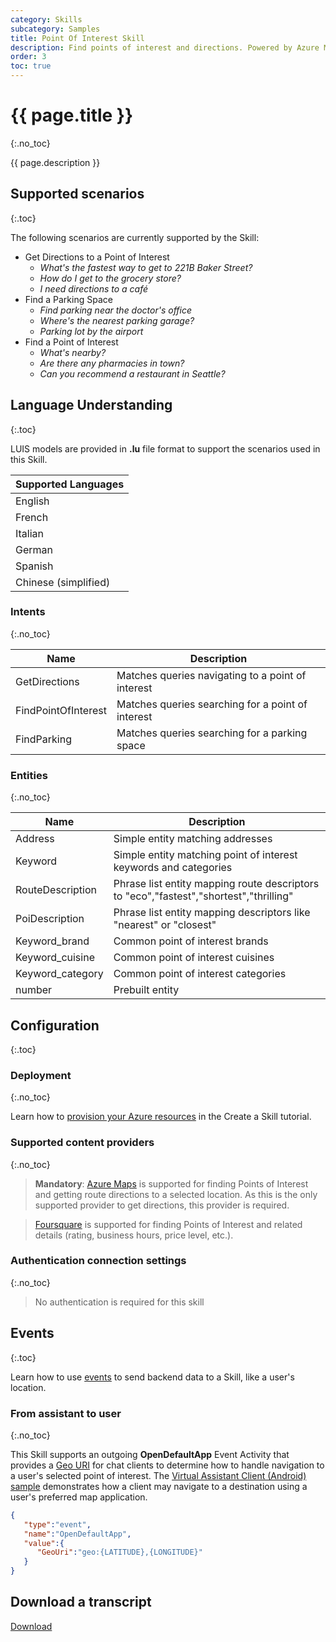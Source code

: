 ```yaml
---
category: Skills
subcategory: Samples
title: Point Of Interest Skill
description: Find points of interest and directions. Powered by Azure Maps and FourSquare.
order: 3
toc: true
---
```


# {{ page.title }}
{:.no_toc}

{{ page.description }}

## Supported scenarios
{:.toc}

The following scenarios are currently supported by the Skill:

- Get Directions to a Point of Interest
  - _What's the fastest way to get to 221B Baker Street?_
  - _How do I get to the grocery store?_
  - _I need directions to a café_
- Find a Parking Space
  - _Find parking near the doctor's office_
  - _Where's the nearest parking garage?_
  - _Parking lot by the airport_
- Find a Point of Interest
  - _What's nearby?_
  - _Are there any pharmacies in town?_
  - _Can you recommend a restaurant in Seattle?_

## Language Understanding
{:.toc}

LUIS models are provided in **.lu** file format to support the scenarios used in this Skill.

|Supported Languages|
|-|
|English|
|French|
|Italian|
|German|
|Spanish|
|Chinese (simplified)|

### Intents
{:.no_toc}

|Name|Description|
|-|-|
|GetDirections| Matches queries navigating to a point of interest |
|FindPointOfInterest| Matches queries searching for a point of interest |
|FindParking| Matches queries searching for a parking space |

### Entities
{:.no_toc}

|Name|Description|
|-|-|
|Address| Simple entity matching addresses |
|Keyword| Simple entity matching point of interest keywords and categories |
|RouteDescription| Phrase list entity mapping route descriptors to "eco","fastest","shortest","thrilling"|
|PoiDescription| Phrase list entity mapping descriptors like "nearest" or "closest"|
|Keyword_brand| Common point of interest brands |
|Keyword_cuisine| Common point of interest cuisines|
|Keyword_category| Common point of interest categories|
|number| Prebuilt entity|

## Configuration
{:.toc}

### Deployment
{:.no_toc}

Learn how to [provision your Azure resources]({{site.baseurl}}/skills/tutorials/create-skill/csharp/4-provision-your-azure-resources/) in the Create a Skill tutorial.

### Supported content providers
{:.no_toc}

> **Mandatory**: [Azure Maps](https://azure.microsoft.com/en-us/services/azure-maps/) is supported for finding Points of Interest and getting route directions to a selected location.
> As this is the only supported provider to get directions, this provider is required.

> [Foursquare](https://developer.foursquare.com/docs/api) is supported for finding Points of Interest and related details (rating, business hours, price level, etc.).

### Authentication connection settings
{:.no_toc}

> No authentication is required for this skill

## Events
{:.toc}

Learn how to use [events]({{site.baseurl}}/virtual-assistant/handbook/events) to send backend data to a Skill, like a user's location.

### From assistant to user
{:.no_toc}

This Skill supports an outgoing **OpenDefaultApp** Event Activity that provides a [Geo URI](https://en.wikipedia.org/wiki/Geo_URI_scheme) for chat clients to determine how to handle navigation to a user's selected point of interest.
The [Virtual Assistant Client (Android) sample]({{site.baseurl}}/clients-and-channels/clients/virtual-assistant-client) demonstrates how a client may navigate to a destination using a user's preferred map application.

```json
{ 
   "type":"event",
   "name":"OpenDefaultApp",
   "value":{ 
      "GeoUri":"geo:{LATITUDE},{LONGITUDE}"
   }
}
```

## Download a transcript

<a class="btn btn-primary" href="{{site.baseurl}}/assets/transcripts/skills-pointofinterest.transcript">Download</a>